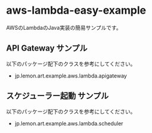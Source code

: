 # aws-lambda-easy-example

AWSのLambdaのJava実装の簡易サンプルです。


##  API Gateway サンプル
以下のパッケージ配下のクラスを参考にしてください。

 - jp.lemon.art.example.aws.lambda.apigateway
 
 
##  スケジューラー起動 サンプル
以下のパッケージ配下のクラスを参考にしてください。

 - jp.lemon.art.example.aws.lambda.scheduler
